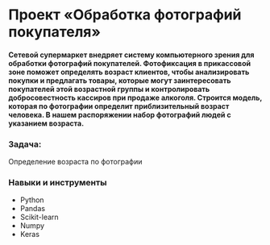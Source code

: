 # Проект «Обработка фотографий покупателя»
#### Сетевой супермаркет внедряет систему компьютерного зрения для обработки фотографий покупателей. Фотофиксация в прикассовой зоне поможет определять возраст клиентов, чтобы анализировать покупки и предлагать товары, которые могут заинтересовать покупателей этой возрастной группы и контролировать добросовестность кассиров при продаже алкоголя. Строится модель, которая по фотографии определит приблизительный возраст человека. В нашем распоряжении набор фотографий людей с указанием возраста.
### Задача: 
  Определение возраста по фотографии

### Навыки и инструменты
 * Python
 * Pandas
 * Scikit-learn
 * Numpy
 * Keras

